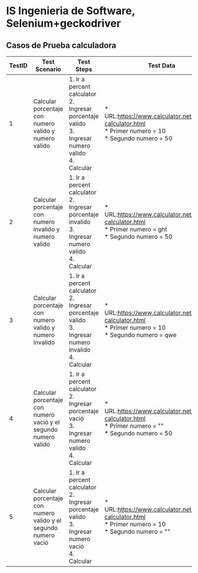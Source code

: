 # IS Ingenieria de Software, Selenium+geckodriver
## Casos de Prueba calculadora
| TestID | Test Scenario | Test Steps | Test Data | Expected Results | Estado |
| ------ | ------------------ | ---------- | --------- | ---------------- | ------
| 1 | Calcular porcentaje con numero valido y numero valido | 1. Ir a percent calculator <br /> 2. Ingresar porcentaje valido <br /> 3. Ingresar numero valido <br /> 4. Calcular | * URL:https://www.calculator.net/percent-calculator.html <br /> * Primer numero = 10 <br /> * Segundo numero = 50 | El resultado debe salir el 5 | aceptado |
| 2 | Calcular porcentaje con numero invalido y numero valido | 1. Ir a percent calculator <br /> 2. Ingresar porcentaje invalido <br /> 3. Ingresar numero valido <br /> 4. Calcular | * URL:https://www.calculator.net/percent-calculator.html <br /> * Primer numero = ght <br /> * Segundo numero = 50 | El resultado debe salir “Please provide two numeric values in any fields below.” | aceptado |
| 3 | Calcular porcentaje con numero valido y numero invalido | 1. Ir a percent calculator <br /> 2. Ingresar porcentaje valido <br /> 3. Ingresar numero invalido <br /> 4. Calcular | * URL:https://www.calculator.net/percent-calculator.html <br /> * Primer numero = 10 <br /> * Segundo numero = qwe | El resultado debe salir “Please provide two numeric values in any fields below.” | aceptado |
| 4 | Calcular porcentaje con numero vació y el segundo numero valido | 1. Ir a percent calculator <br /> 2. Ingresar porcentaje vació <br /> 3. Ingresar numero valido <br /> 4. Calcular | * URL:https://www.calculator.net/percent-calculator.html <br /> * Primer numero = "" <br /> * Segundo numero = 50 | El resultado debe salir “Please provide two numeric values in any fields below.” | aceptado |
| 5 | Calcular porcentaje con numero valido y el segundo numero vació |1. Ir a percent calculator <br /> 2. Ingresar porcentaje valido <br /> 3. Ingresar numero vació <br /> 4. Calcular | * URL:https://www.calculator.net/percent-calculator.html <br /> * Primer numero = 10 <br /> * Segundo numero = "" | El resultado debe salir “Please provide two numeric values in any fields below.” | aceptado |
